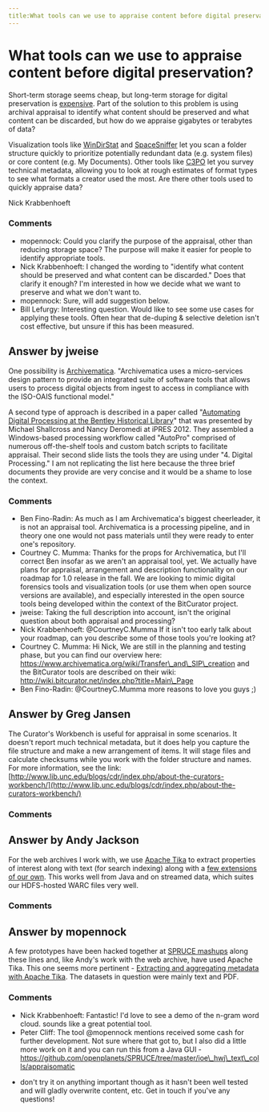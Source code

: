 ```yaml
---
title:What tools can we use to appraise content before digital preservation?
---
```

What tools can we use to appraise content before digital preservation?
=====================
Short-term storage seems cheap, but long-term storage for digital
preservation is
[expensive](http://blog.dshr.org/2012/05/lets-just-keep-everything-forever-in.html).
Part of the solution to this problem is using archival appraisal to
identify what content should be preserved and what content can be
discarded, but how do we appraise gigabytes or terabytes of data?

Visualization tools like [WinDirStat](http://windirstat.info/) and
[SpaceSniffer](http://www.uderzo.it/main_products/space_sniffer/) let
you scan a folder structure quickly to prioritize potentially redundant
data (e.g. system files) or core content (e.g. My Documents). Other
tools like [C3PO](http://ifs.tuwien.ac.at/imp/c3po) let you survey
technical metadata, allowing you to look at rough estimates of format
types to see what formats a creator used the most. Are there other tools
used to quickly appraise data?

Nick Krabbenhoeft

### Comments ###
* mopennock: Could you clarify the purpose of the appraisal, other than reducing
storage space? The purpose will make it easier for people to identify
appropriate tools.
* Nick Krabbenhoeft: I changed the wording to "identify what content should be preserved and
what content can be discarded." Does that clarify it enough? I'm
interested in how we decide what we want to preserve and what we don't
want to.
* mopennock: Sure, will add suggestion below.
* Bill Lefurgy: Interesting question. Would like to see some use cases for applying
these tools. Often hear that de-duping & selective deletion isn't cost
effective, but unsure if this has been measured.


Answer by jweise
----------------
One possibility is
[Archivematica](https://www.archivematica.org/wiki/Main_Page).
"Archivematica uses a micro-services design pattern to provide an
integrated suite of software tools that allows users to process digital
objects from ingest to access in compliance with the ISO-OAIS functional
model."

A second type of approach is described in a paper called "[Automating
Digital Processing at the Bentley Historical
Library](http://hdl.handle.net/2027.42/95923)" that was presented by
Michael Shallcross and Nancy Deromedi at iPRES 2012. They assembled a
Windows-based processing workflow called "AutoPro" comprised of numerous
off-the-shelf tools and custom batch scripts to facilitate appraisal.
Their second slide lists the tools they are using under "4. Digital
Processing." I am not replicating the list here because the three brief
documents they provide are very concise and it would be a shame to lose
the context.

### Comments ###
* Ben Fino-Radin: As much as I am Archivematica's biggest cheerleader, it is not an
appraisal tool. Archivematica is a processing pipeline, and in theory
one one would not pass materials until they were ready to enter one's
repository.
* Courtney C. Mumma: Thanks for the props for Archivematica, but I'll correct Ben insofar as
we aren't an appraisal tool, yet. We actually have plans for appraisal,
arrangement and description functionality on our roadmap for 1.0 release
in the fall. We are looking to mimic digital forensics tools and
visualization tools (or use them when open source versions are
available), and especially interested in the open source tools being
developed within the context of the BitCurator project.
* jweise: Taking the full description into account, isn't the original question
about both appraisal and processing?
* Nick Krabbenhoeft: @CourtneyC.Mumma If it isn't too early talk about your roadmap, can you
describe some of those tools you're looking at?
* Courtney C. Mumma: Hi Nick, We are still in the planning and testing phase, but you can
find our overview here:
https://www.archivematica.org/wiki/Transfer\_and\_SIP\_creation and the
BitCurator tools are described on their wiki:
http://wiki.bitcurator.net/index.php?title=Main\_Page
* Ben Fino-Radin: @CourtneyC.Mumma more reasons to love you guys ;)

Answer by Greg Jansen
----------------
The Curator's Workbench is useful for appraisal in some scenarios. It
doesn't report much technical metadata, but it does help you capture the
file structure and make a new arrangement of items. It will stage files
and calculate checksums while you work with the folder structure and
names. For more information, see the link:
[http://www.lib.unc.edu/blogs/cdr/index.php/about-the-curators-workbench/](http://www.lib.unc.edu/blogs/cdr/index.php/about-the-curators-workbench/)

### Comments ###

Answer by Andy Jackson
----------------
For the web archives I work with, we use [Apache
Tika](http://tika.apache.org/) to extract properties of interest along
with text (for search indexing) along with a [few extensions of our
own](https://github.com/ukwa/warc-discovery). This works well from Java
and on streamed data, which suites our HDFS-hosted WARC files very well.

### Comments ###

Answer by mopennock
----------------
A few prototypes have been hacked together at [SPRUCE
mashups](http://wiki.opf-labs.org/display/SPR/SPRUCE+Events) along these
lines and, like Andy's work with the web archive, have used Apache Tika.
This one seems more pertinent - [Extracting and aggregating metadata
with Apache
Tika](http://wiki.opf-labs.org/display/SPR/Extracting+and+aggregating+metadata+with+Apache+Tika).
The datasets in question were mainly text and PDF.

### Comments ###
* Nick Krabbenhoeft: Fantastic! I'd love to see a demo of the n-gram word cloud. sounds like
a great potential tool.
* Peter Cliff: The tool @mopennock mentions received some cash for further development.
Not sure where that got to, but I also did a little more work on it and
you can run this from a Java GUI -
https://github.com/openplanets/SPRUCE/tree/master/ioe\_hwj\_text\_colls/appraisomatic
- don't try it on anything important though as it hasn't been well
tested and will gladly overwrite content, etc. Get in touch if you've
any questions!

